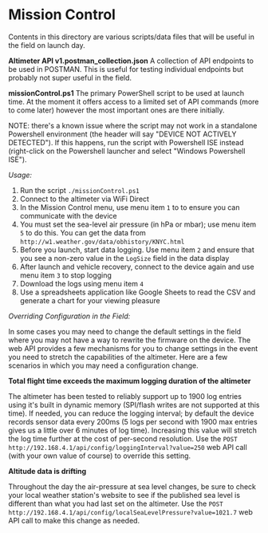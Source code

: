 # Mission Control
Contents in this directory are various scripts/data files that will be useful in the field on launch day.

**Altimeter API v1.postman_collection.json**
A collection of API endpoints to be used in POSTMAN. This is useful for testing individual endpoints but probably not super useful in the field.

**missionControl.ps1**
The primary PowerShell script to be used at launch time. At the moment it offers access to a limited set of API commands (more to come later) however the most important ones are there initially.

NOTE: there's a known issue where the script may not work in a standalone Powershell environment (the header will say "DEVICE NOT ACTIVELY DETECTED"). If this happens, run the script with Powershell ISE instead (right-click on the Powershell launcher and select "Windows Powershell ISE").

_Usage:_
1. Run the script `./missionControl.ps1`
2. Connect to the altimeter via WiFi Direct
3. In the Mission Control menu, use menu item `1` to to ensure you can communicate with the device
4. You must set the sea-level air pressure (in hPa or mbar); use menu item `5` to do this. You can get the data from `http://w1.weather.gov/data/obhistory/KNYC.html`
5. Before you launch, start data logging. Use menu item `2` and ensure that you see a non-zero value in the `LogSize` field in the data display
6. After launch and vehicle recovery, connect to the device again and use menu item `3` to stop logging
7. Download the logs using menu item `4`
8. Use a spreadsheets application like Google Sheets to read the CSV and generate a chart for your viewing pleasure

_Overriding Configuration in the Field:_

In some cases you may need to change the default settings in the field where you may not have a way to rewrite the firmware on the device. The web API provides a few mechanisms for you to change settings in the event you need to stretch the capabilities of the altimeter. Here are a few scenarios in which you may need a configuration change.

**Total flight time exceeds the maximum logging duration of the altimeter**

The altimeter has been tested to reliably support up to 1900 log entries using it's built in dynamic memory (SPI/flash writes are not supported at this time). If needed, you can reduce the logging interval; by default the device records sensor data every 200ms (5 logs per second with 1900 max entries gives us a little over 6 minutes of log time). Increasing this value will stretch the log time further at the cost of per-second resolution. Use the `POST http://192.168.4.1/api/config/loggingInterval?value=250` web API call (with your own value of course) to override this setting.

**Altitude data is drifting**

Throughout the day the air-pressure at sea level changes, be sure to check your local weather station's website to see if the published sea level is different than what you had last set on the altimeter. Use the `POST http://192.168.4.1/api/config/localSeaLevelPressure?value=1021.7` web API call to make this change as needed.
